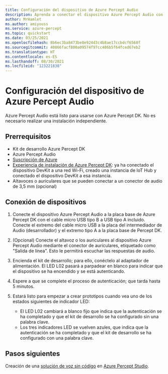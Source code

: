 ```yaml
---
title: Configuración del dispositivo de Azure Percept Audio
description: Aprenda a conectar el dispositivo Azure Percept Audio con Azure Percept DK
author: MrHamlet
ms.author: amiyouss
ms.service: azure-percept
ms.topic: quickstart
ms.date: 03/25/2021
ms.openlocfilehash: 8b6ec3ba8473be8e924d3c4b8ae17ccbdcf6568f
ms.sourcegitcommit: 40866facf800a09574f97cc486b5f64fced67eb2
ms.translationtype: HT
ms.contentlocale: es-ES
ms.lasthandoff: 08/30/2021
ms.locfileid: "123221838"
---
```

# <a name="set-up-the-azure-percept-audio-device"></a>Configuración del dispositivo de Azure Percept Audio

Azure Percept Audio está listo para usarse con Azure Percept DK. No es necesario realizar una instalación independiente.

## <a name="prerequisites"></a>Prerrequisitos

- Kit de desarrollo Azure Percept DK
- Azure Percept Audio
- [Suscripción de Azure](https://azure.microsoft.com/free/)
- [Experiencia de instalación de Azure Percept DK](./quickstart-percept-dk-set-up.md): ya ha conectado el dispositivo DevKit a una red Wi-Fi, creado una instancia de IoT Hub y conectado el dispositivo DevKit a esa instancia.
- Altavoces o auriculares que se pueden conectar a un conector de audio de 3,5 mm (opcional)

## <a name="connecting-your-devices"></a>Conexión de dispositivos

1. Conecte el dispositivo Azure Percept Audio a la placa base de Azure Percept DK con el cable micro USB tipo B a USB tipo A incluido. Conecte el extremo del cable micro USB a la placa del intermediador de Audio (desarrollador) y el extremo tipo A a la placa base de Percept DK.

1. (Opcional) Conecte el altavoz o los auriculares al dispositivo Azure Percept Audio mediante el conector de auriculares, etiquetado como "Salida de línea". Esto le permitirá escuchar las respuestas de audio.

1. Encienda el kit de desarrollo; para ello, conéctelo al adaptador de alimentación. El LED L02 pasará a parpadear en blanco para indicar que el dispositivo se ha encendido y se está autenticando.

1. Espere a que se complete el proceso de autenticación; que tarda hasta 5 minutos.

1. Estará listo para empezar a crear prototipos cuando vea uno de los estados siguientes de indicador LED:

    - El LED L02 cambiará a blanco fijo que indica que la autenticación se ha completado y que el kit de desarrollo se ha configurado sin una palabra clave.
    - Los tres indicadores LED se vuelven azules, que indica que la autenticación se ha completado y que el kit de desarrollo se ha configurado con una palabra clave.

## <a name="next-steps"></a>Pasos siguientes

Creación de una [solución de voz sin código](./tutorial-no-code-speech.md) en [Azure Percept Studio](https://go.microsoft.com/fwlink/?linkid=2135819).
